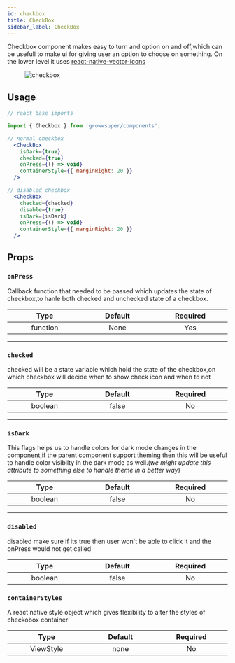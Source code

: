 ```yaml
---
id: checkbox
title: CheckBox
sidebar_label: CheckBox
---
```


Checkbox component makes easy to turn and option on and off,which can be usefull to make ui for giving user an option to choose on something. On the lower level it uses [react-native-vector-icons](https://www.npmjs.com/package/react-native-vector-icons)

<div className="image-horizontal-preview">
    <figure>
      <img src="/static/img/checkbox.png" alt="checkbox" />
    </figure>
</div>

## Usage

```jsx
// react base imports

import { Checkbox } from 'growwsuper/components';

// normal checkbox
  <CheckBox
    isDark={true}
    checked={true}
    onPress={() => void}
    containerStyle={{ marginRight: 20 }}
  />

// disabled checkbox
  <CheckBox
    checked={checked}
    disable={true}
    isDark={isDark}
    onPress={() => void}
    containerStyle={{ marginRight: 20 }}
  />

```

## Props

### `onPress`

Callback function that needed to be passed which updates the state of checkbox,to hanle both checked and unchecked state of a checkbox.

|            Type             |        Default         |        Required        |
| :-------------------------: | :--------------------: | :--------------------: |
| function <img width="500"/> | None<img width="500"/> | Yes <img width="500"/> |

---

### `checked`

checked will be a state variable which hold the state of the checkbox,on which checkbox will decide when to show check icon and when to not

|           Type            |            Default             |       Required        |
| :-----------------------: | :----------------------------: | :-------------------: |
| boolean <img width="500"/> | false <img width="500"/> | No <img width="500"/> |

---

### `isDark`

This flags helps us to handle colors for dark mode changes in the component,if the parent component support theming then this will be useful to handle color visibilty in the dark mode as well.(*we might update this attribute to something else to handle theme in a better way*)

|           Type            |         Default         |        Required        |
| :-----------------------: | :---------------------: | :--------------------: |
| boolean <img width="500"/> | false <img width="500"/> | No <img width="500"/> |

---

### `disabled`

disabled make sure if its true then user won't be able to click it and the onPress would not get called

|            Type            |         Default          |       Required        |
| :------------------------: | :----------------------: | :-------------------: |
| boolean <img width="500"/> | false <img width="500"/> | No <img width="500"/> |

### `containerStyles`

A react native style object which gives flexibility to alter the styles of checkobox container

|             Type             |         Default         |       Required        |
| :--------------------------: | :---------------------: | :-------------------: |
| ViewStyle <img width="500"/> | none <img width="500"/> | No <img width="500"/> |
